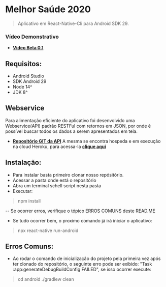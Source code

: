 # Melhor Saúde 2020
> Aplicativo em React-Native-Cli para Android SDK 29. 

### Vídeo Demonstrativo
- **[Video Beta 0.1](https://www.youtube.com/watch?v=7ttV8G1XVRc)**


## Requisitos:
- Android Studio 
- SDK Android 29
- Node 14^
- JDK 8^

## Webservice
Para alimentação eficiente do aplicativo foi desenvolvido uma Webservice(API) padrão RESTFul com retornos em JSON, por onde é possível buscar todos os dados a serem apresentados em tela.
- **[Repositório GIT da API](https://github.com/urnauzao/melhor-saude-webservice)** 
A mesma se encontra hospeda e em execução na cloud Heroku, para acessa-la **[clique aqui](https://melhor-saude-webservice.herokuapp.com)**





## Instalação:
 - Para instalar basta primeiro clonar nosso repósitório.
 - Acessar a pasta onde está o repositório
 - Abra um terminal schell script nesta pasta
 - Executar:
> npm install
 
 -- Se ocorrer erros, verifique o tópico ERROS COMUNS deste READ.ME
 
 - Se tudo ocorrer bem, o proximo comando já irá iniciar o aplicativo:
 > npx react-native run-android

## Erros Comuns:
 - Ao rodar o comando de inicialização do projeto pela primeira vez após ter clonado do repositório, o seguinte erro pode ser exibido: "Task :app:generateDebugBuildConfig FAILED", se isso ocorrer execute:
> cd android
> ./gradlew clean

